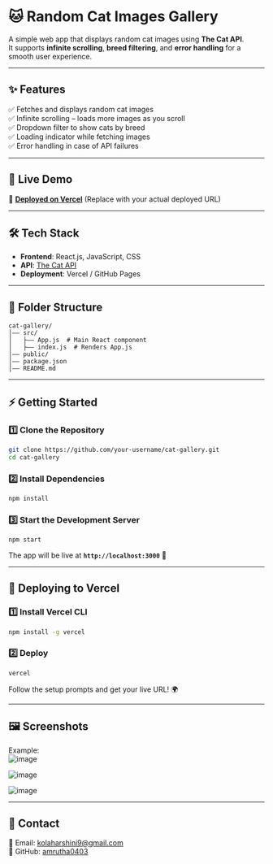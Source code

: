 # 🐱 Random Cat Images Gallery

A simple web app that displays random cat images using **The Cat API**.  
It supports **infinite scrolling**, **breed filtering**, and **error handling** for a smooth user experience.

---

## ✨ Features
✅ Fetches and displays random cat images  
✅ Infinite scrolling – loads more images as you scroll  
✅ Dropdown filter to show cats by breed  
✅ Loading indicator while fetching images  
✅ Error handling in case of API failures  

---

## 🚀 Live Demo
🔗 **[Deployed on Vercel](https://your-vercel-url.vercel.app/)** (Replace with your actual deployed URL)

---

## 🛠️ Tech Stack
- **Frontend**: React.js, JavaScript, CSS  
- **API**: [The Cat API](https://thecatapi.com/)  
- **Deployment**: Vercel / GitHub Pages  

---

## 📂 Folder Structure
```
cat-gallery/
│—— src/
│   ├—— App.js  # Main React component
│   ├—— index.js  # Renders App.js
│—— public/
│—— package.json
│—— README.md
```

---

## ⚡ Getting Started

### **1️⃣ Clone the Repository**
```bash
git clone https://github.com/your-username/cat-gallery.git
cd cat-gallery
```

### **2️⃣ Install Dependencies**
```bash
npm install
```

### **3️⃣ Start the Development Server**
```bash
npm start
```
The app will be live at **`http://localhost:3000`** 🎉

---

## 🚀 Deploying to Vercel
### **1️⃣ Install Vercel CLI**
```bash
npm install -g vercel
```

### **2️⃣ Deploy**
```bash
vercel
```
Follow the setup prompts and get your live URL! 🌍

---

## 🖼️ Screenshots

Example:  
![image](https://github.com/user-attachments/assets/efbc82dc-484d-4249-b19f-d662000375b5)

![image](https://github.com/user-attachments/assets/b288b529-1a1b-42b5-9a2b-932760fc1625)

![image](https://github.com/user-attachments/assets/4e8e093b-9382-4e0c-a50c-06621deebddd)

---

## 📩 Contact
📧 Email: kolaharshini9@gmail.com  
🐙 GitHub: [amrutha0403](https://github.com/amrutha0403)



